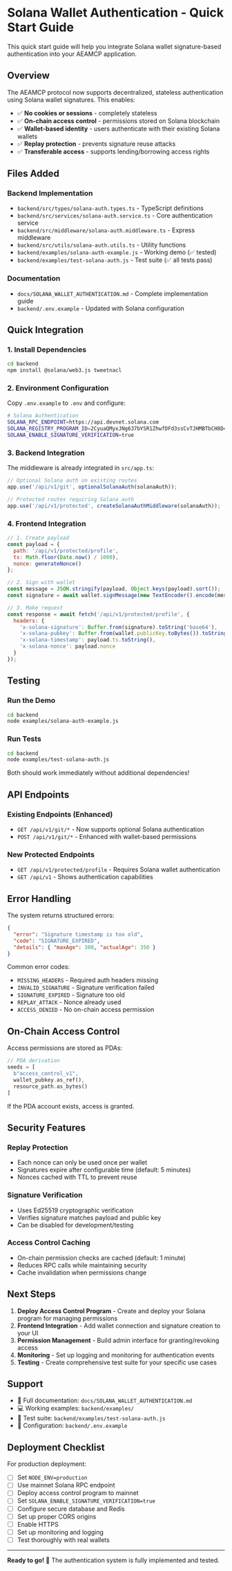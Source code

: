 # Solana Wallet Authentication - Quick Start Guide

This quick start guide will help you integrate Solana wallet signature-based authentication into your AEAMCP application.

## Overview

The AEAMCP protocol now supports decentralized, stateless authentication using Solana wallet signatures. This enables:

- ✅ **No cookies or sessions** - completely stateless
- ✅ **On-chain access control** - permissions stored on Solana blockchain  
- ✅ **Wallet-based identity** - users authenticate with their existing Solana wallets
- ✅ **Replay protection** - prevents signature reuse attacks
- ✅ **Transferable access** - supports lending/borrowing access rights

## Files Added

### Backend Implementation
- `backend/src/types/solana-auth.types.ts` - TypeScript definitions
- `backend/src/services/solana-auth.service.ts` - Core authentication service
- `backend/src/middleware/solana-auth.middleware.ts` - Express middleware
- `backend/src/utils/solana-auth.utils.ts` - Utility functions
- `backend/examples/solana-auth-example.js` - Working demo (✅ tested)
- `backend/examples/test-solana-auth.js` - Test suite (✅ all tests pass)

### Documentation
- `docs/SOLANA_WALLET_AUTHENTICATION.md` - Complete implementation guide
- `backend/.env.example` - Updated with Solana configuration

## Quick Integration

### 1. Install Dependencies

```bash
cd backend
npm install @solana/web3.js tweetnacl
```

### 2. Environment Configuration

Copy `.env.example` to `.env` and configure:

```bash
# Solana Authentication
SOLANA_RPC_ENDPOINT=https://api.devnet.solana.com
SOLANA_REGISTRY_PROGRAM_ID=2CyuaQMyxJNg637bYSR1ZhwfDFd3ssCvTJHMBTbCH8D4
SOLANA_ENABLE_SIGNATURE_VERIFICATION=true
```

### 3. Backend Integration

The middleware is already integrated in `src/app.ts`:

```typescript
// Optional Solana auth on existing routes
app.use('/api/v1/git', optionalSolanaAuth(solanaAuth));

// Protected routes requiring Solana auth  
app.use('/api/v1/protected', createSolanaAuthMiddleware(solanaAuth));
```

### 4. Frontend Integration

```javascript
// 1. Create payload
const payload = {
  path: '/api/v1/protected/profile',
  ts: Math.floor(Date.now() / 1000),
  nonce: generateNonce()
};

// 2. Sign with wallet
const message = JSON.stringify(payload, Object.keys(payload).sort());
const signature = await wallet.signMessage(new TextEncoder().encode(message));

// 3. Make request
const response = await fetch('/api/v1/protected/profile', {
  headers: {
    'x-solana-signature': Buffer.from(signature).toString('base64'),
    'x-solana-pubkey': Buffer.from(wallet.publicKey.toBytes()).toString('base64'),
    'x-solana-timestamp': payload.ts.toString(),
    'x-solana-nonce': payload.nonce
  }
});
```

## Testing

### Run the Demo

```bash
cd backend
node examples/solana-auth-example.js
```

### Run Tests  

```bash
cd backend
node examples/test-solana-auth.js
```

Both should work immediately without additional dependencies!

## API Endpoints

### Existing Endpoints (Enhanced)
- `GET /api/v1/git/*` - Now supports optional Solana authentication
- `POST /api/v1/git/*` - Enhanced with wallet-based permissions

### New Protected Endpoints
- `GET /api/v1/protected/profile` - Requires Solana wallet authentication
- `GET /api/v1` - Shows authentication capabilities

## Error Handling

The system returns structured errors:

```json
{
  "error": "Signature timestamp is too old",
  "code": "SIGNATURE_EXPIRED",
  "details": { "maxAge": 300, "actualAge": 350 }
}
```

Common error codes:
- `MISSING_HEADERS` - Required auth headers missing
- `INVALID_SIGNATURE` - Signature verification failed  
- `SIGNATURE_EXPIRED` - Signature too old
- `REPLAY_ATTACK` - Nonce already used
- `ACCESS_DENIED` - No on-chain access permission

## On-Chain Access Control

Access permissions are stored as PDAs:

```rust
// PDA derivation
seeds = [
  b"access_control_v1",
  wallet_pubkey.as_ref(),
  resource_path.as_bytes()
]
```

If the PDA account exists, access is granted.

## Security Features

### Replay Protection
- Each nonce can only be used once per wallet
- Signatures expire after configurable time (default: 5 minutes)
- Nonces cached with TTL to prevent reuse

### Signature Verification
- Uses Ed25519 cryptographic verification
- Verifies signature matches payload and public key
- Can be disabled for development/testing

### Access Control Caching
- On-chain permission checks are cached (default: 1 minute)
- Reduces RPC calls while maintaining security
- Cache invalidation when permissions change

## Next Steps

1. **Deploy Access Control Program** - Create and deploy your Solana program for managing permissions
2. **Frontend Integration** - Add wallet connection and signature creation to your UI
3. **Permission Management** - Build admin interface for granting/revoking access
4. **Monitoring** - Set up logging and monitoring for authentication events
5. **Testing** - Create comprehensive test suite for your specific use cases

## Support

- 📖 Full documentation: `docs/SOLANA_WALLET_AUTHENTICATION.md`
- 💻 Working examples: `backend/examples/`
- 🧪 Test suite: `backend/examples/test-solana-auth.js`
- 🔧 Configuration: `backend/.env.example`

## Deployment Checklist

For production deployment:

- [ ] Set `NODE_ENV=production`
- [ ] Use mainnet Solana RPC endpoint  
- [ ] Deploy access control program to mainnet
- [ ] Set `SOLANA_ENABLE_SIGNATURE_VERIFICATION=true`
- [ ] Configure secure database and Redis
- [ ] Set up proper CORS origins
- [ ] Enable HTTPS
- [ ] Set up monitoring and logging
- [ ] Test thoroughly with real wallets

---

**Ready to go!** 🚀 The authentication system is fully implemented and tested.